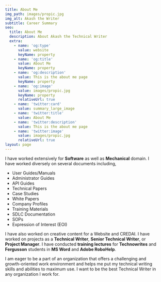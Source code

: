 ```yaml
---
title: About Me
img_path: images/propic.jpg
img_alt: Akash the Writer
subtitle: Career Summary
seo:
  title: About Me
  description: About Akash the Technical Writer
  extra:
    - name: 'og:type'
      value: website
      keyName: property
    - name: 'og:title'
      value: About Me
      keyName: property
    - name: 'og:description'
      value: This is the about me page
      keyName: property
    - name: 'og:image'
      value: images/propic.jpg
      keyName: property
      relativeUrl: true
    - name: 'twitter:card'
      value: summary_large_image
    - name: 'twitter:title'
      value: About Me
    - name: 'twitter:description'
      value: This is the about me page
    - name: 'twitter:image'
      value: images/propic.jpg
      relativeUrl: true
layout: page
---
```

I have worked extensively for **Software** as well as **Mechanical** domain. I have worked diversely on several documents including,

*   User Guides/Manuals
*   Administrator Guides
*   API Guides
*   Technical Papers
*   Case Studies
*   White Papers
*   Company Profiles
*   Training Materials
*   SDLC Documentation
*   SOPs
*   Expression of Interest (EOI)

I have also worked on creative content for a Website and CREDAI. I have worked on projects as a **Technical Writer**, **Senior Technical Writer**, or **Project Manager**. I have conducted **training lectures** for **Technowrites** and **Fergusson** students in **MS Word** and **Adobe RoboHelp**.


I am eager to be a part of an organization that offers a challenging and growth-oriented work environment and helps me put my technical writing skills and abilities to maximum use. I want to be the best Technical Writer in any organization I work for.

